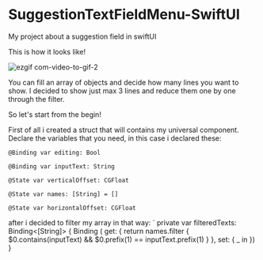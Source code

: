 # SuggestionTextFieldMenu-SwiftUI
My project about a suggestion field in swiftUI

This is how it looks like!

![ezgif com-video-to-gif-2](https://user-images.githubusercontent.com/89965384/131913428-a17f6679-75d7-4096-bb05-9114a14e8743.gif)



You can fill an array of objects and decide how many lines you want to show. I decided to show just max 3 lines and reduce them one by one through the filter. 

So let's start from the begin!


First of all i created a struct that will contains my universal component.
Declare the variables that you need, in this case i declared these:

    @Binding var editing: Bool
    
    @Binding var inputText: String
    
    @State var verticalOffset: CGFloat
    
    @State var names: [String] = []
     
    @State var horizontalOffset: CGFloat
    

after i decided to filter my array in that way:
`
private var filteredTexts: Binding<[String]> { Binding (
        get: {
            return names.filter { $0.contains(inputText) && $0.prefix(1) == inputText.prefix(1) } },
        set: { _ in })
    }
    
    

